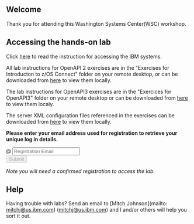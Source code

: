 <script src="https://ajax.googleapis.com/ajax/libs/jquery/3.1.0/jquery.min.js"></script>
<script src="./core-min.js"></script>
<script src="./md5-min.js"></script>
<script src="./wildfire-labs.js"></script>
<link href="https://cdn.jsdelivr.net/npm/bootstrap@5.1.0/dist/css/bootstrap.min.css" rel="stylesheet" integrity="sha384-KyZXEAg3QhqLMpG8r+8fhAXLRk2vvoC2f3B09zVXn8CA5QIVfZOJ3BCsw2P0p/We" crossorigin="anonymous">

## Welcome

Thank you for attending this Washington Systems Center(WSC) workshop. 

## Accessing the hands-on lab

Click [here](https://github.com/kenishia/NA-ZCONNEE/blob/main/SSA%20Remote%20Lab%20System%20Connection%20Instructions.pdf) to read the instruction for accessing the IBM systems.

All lab instructions for OpenAPI 2 exercises are in the "Exercises for Introducton to z/OS Connect" folder on your remote desktop, or can be downloaded from [here](https://github.com/ibm-wsc/zCONNEE-Wildfire-Workshop/tree/master/OpenAPI2) to view them locally. 

The lab instructions for OpenAPI3 exercises are in the "Exercices for OpenAPI3" folder on your remote desktop or can be downloaded from [here](https://github.com/ibm-wsc/zCONNEE-Wildfire-Workshop/tree/master/OpenAPI3) to view them localy.

The server XML configuration files referenced in the exercises can be downloaded from [here](https://github.com/ibm-wsc/zCONNEE-Wildfire-Workshop/tree/master/XML%20Samples) to view them locally.


**Please enter your email address used for registration to retrieve your unique log in details.**

<form onsubmit="return false;">
<div class="input-group mb-3 col-6">
<span class="input-group-text" id="basic-addon1">@</span>
<input type="email" class="form-control" placeholder="Registration Email" aria-label="Email" aria-describedby="basic-addon1" id="registration-email" maxlength="50" required oninput="validate();">
</div>
<div class="col-6">
<button id="btn-submit" class="btn btn-primary" type="submit" onclick="getLab(document.getElementById('registration-email').value)" disabled>Submit</button>
</div>
</form>
<div id="lab" class=".container .text-monospace">
<em>Note you will need a confirmed registration to access the lab.</em>
</div>

## Help 
Having trouble with labs? Send an email to [Mitch Johnson](mailto: mitchj@us.ibm.com) (mitchj@us.ibm.com) and I and/or others will help you sort it out.
